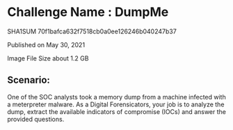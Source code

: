 # Challenge Name : DumpMe

SHA1SUM 	70f1bafca632f7518cb0a0ee126246b040247b37

Published on May 30, 2021

Image File Size about	1.2 GB

## Scenario:

One of the SOC analysts took a memory dump from a machine infected with a meterpreter malware. As a Digital Forensicators, your job is to analyze the dump, extract the available indicators of compromise (IOCs) and answer the provided questions.
